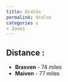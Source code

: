 ```yaml
---
title: Dralôs
permalink: dralos
categories :
- Zones
---
```


## Distance :
- **Brasven** - 74 miles
- **Maiven** - 77 miles
